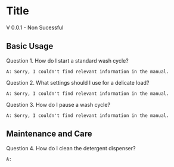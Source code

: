 # Title

V 0.0.1 - Non Sucessful

## Basic Usage

Question 1. How do I start a standard wash cycle?

    A: Sorry, I couldn't find relevant information in the manual.

Question 2. What settings should I use for a delicate load?

    A: Sorry, I couldn't find relevant information in the manual.

Question 3. How do I pause a wash cycle?

    A: Sorry, I couldn't find relevant information in the manual.

## Maintenance and Care

Question 4. How do I clean the detergent dispenser?

    A:

